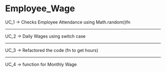 # Employee_Wage

UC_1 -> Checks Employee Attendance using Math.random()fn

-----------

UC_2 -> Daily Wages using switch case

-----------

UC_3 -> Refactored the code (fn to get hours)

-----------

UC_4 -> function for Monthly Wage